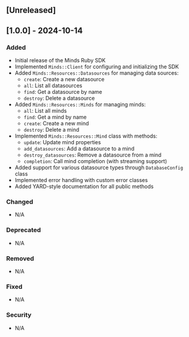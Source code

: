 ## [Unreleased]

## [1.0.0] - 2024-10-14

### Added
- Initial release of the Minds Ruby SDK
- Implemented `Minds::Client` for configuring and initializing the SDK
- Added `Minds::Resources::Datasources` for managing data sources:
  - `create`: Create a new datasource
  - `all`: List all datasources
  - `find`: Get a datasource by name
  - `destroy`: Delete a datasource
- Added `Minds::Resources::Minds` for managing minds:
  - `all`: List all minds
  - `find`: Get a mind by name
  - `create`: Create a new mind
  - `destroy`: Delete a mind
- Implemented `Minds::Resources::Mind` class with methods:
  - `update`: Update mind properties
  - `add_datasources`: Add a datasource to a mind
  - `destroy_datasources`: Remove a datasource from a mind
  - `completion`: Call mind completion (with streaming support)
- Added support for various datasource types through `DatabaseConfig` class
- Implemented error handling with custom error classes
- Added YARD-style documentation for all public methods

### Changed
- N/A

### Deprecated
- N/A

### Removed
- N/A

### Fixed
- N/A

### Security
- N/A
